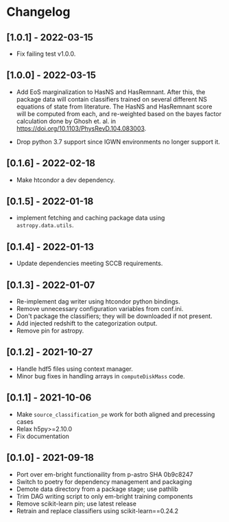 # Changelog

## [1.0.1] - 2022-03-15

- Fix failing test v1.0.0.

## [1.0.0] - 2022-03-15

- Add EoS marginalization to HasNS and HasRemnant. After this, the
  package data will contain classifiers trained on several different
  NS equations of state from literature. The HasNS and HasRemnant score
  will be computed from each, and re-weighted based on the bayes factor
  calculation done by Ghosh et. al. in https://doi.org/10.1103/PhysRevD.104.083003.

- Drop python 3.7 support since IGWN environments no longer support it.

## [0.1.6] - 2022-02-18

- Make htcondor a dev dependency.

## [0.1.5] - 2022-01-18

- implement fetching and caching package data using `astropy.data.utils`.

## [0.1.4] - 2022-01-13

- Update dependencies meeting SCCB requirements.

## [0.1.3] - 2022-01-07

- Re-implement dag writer using htcondor python bindings.
- Remove unnecessary configuration variables from conf.ini.
- Don't package the classifiers; they will be downloaded if not present.
- Add injected redshift to the categorization output.
- Remove pin for astropy.

## [0.1.2] - 2021-10-27

- Handle hdf5 files using context manager.
- Minor bug fixes in handling arrays in `computeDiskMass` code.

## [0.1.1] - 2021-10-06

- Make `source_classification_pe` work for both aligned and precessing cases
- Relax h5py>=2.10.0
- Fix documentation

## [0.1.0] - 2021-09-18

- Port over em-bright functionaility from p-astro SHA 0b9c8247
- Switch to poetry for dependency management and packaging
- Demote data directory from a package stage; use pathlib
- Trim DAG writing script to only em-bright training components
- Remove scikit-learn pin; use latest release
- Retrain and replace classifiers using scikit-learn==0.24.2
